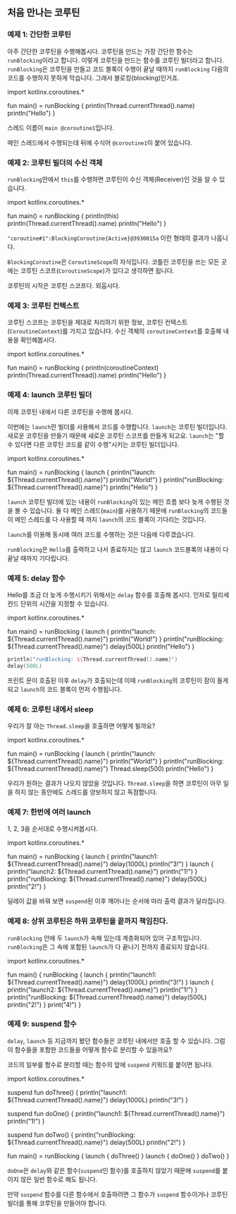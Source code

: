 ## 처음 만나는 코루틴

### 예제 1: 간단한 코루틴

아주 간단한 코루틴을 수행해봅시다.
코루틴을 만드는 가장 간단한 함수는 `runBlocking`이라고 합니다. 이렇게 코루틴을 만드는 함수를 코루틴 빌더라고 합니다. `runBlocking`은 코루틴을 만들고 코드 블록이 수행이 끝날 때까지 `runBlocking` 다음의 코드를 수행하지 못하게 막습니다. 그래서 블로킹(blocking)인거죠.

<div class="kotlin-playground" >
import kotlinx.coroutines.*

fun main() = runBlocking {
    println(Thread.currentThread().name)
    println("Hello")
}
</div>

스레드 이름이 `main @coroutine1`입니다.

메인 스레드에서 수행되는데 뒤에 수식어 `@coroutine1`이 붙어 있습니다.

### 예제 2: 코루틴 빌더의 수신 객체

`runBlocking`안에서 `this`를 수행하면 코루틴이 수신 객체(Receiver)인 것을 알 수 있습니다.

<div class="kotlin-playground" >
import kotlinx.coroutines.*

fun main() = runBlocking {
    println(this)
    println(Thread.currentThread().name)
    println("Hello")
}
</div>

`"coroutine#1":BlockingCoroutine{Active}@3930015a` 이런 형태의 결과가 나옵니다.

`BlockingCoroutine`은 `CoroutineScope`의 자식입니다. 코틀린 코루틴을 쓰는 모든 곳에는 코루틴 스코프(`CoroutineScope`)가 있다고 생각하면 됩니다.

코루틴의 시작은 코루틴 스코프다. 외웁시다.

### 예제 3: 코루틴 컨텍스트

코루틴 스코프는 코루틴을 제대로 처리하기 위한 정보, 코루틴 컨텍스트(`CoroutineContext`)를 가지고 있습니다. 수신 객체의 `coroutineContext`를 호출해 내용을 확인해봅시다.

<div class="kotlin-playground" >
import kotlinx.coroutines.*

fun main() = runBlocking {
    println(coroutineContext)
    println(Thread.currentThread().name)
    println("Hello")
}
</div>

### 예제 4: launch 코루틴 빌더

이제 코루틴 내에서 다른 코루틴을 수행해 봅시다.

이번에는 `launch`란 빌더를 사용해서 코드를 수행합니다. `launch`는 코루틴 빌더입니다. 새로운 코루틴을 만들기 때문에 새로운 코루틴 스코프를 만들게 되고요. `launch`는 "할 수 있다면 다른 코루틴 코드를 같이 수행"시키는 코루틴 빌더입니다.

<div class="kotlin-playground" >
import kotlinx.coroutines.*

fun main() = runBlocking {
    launch {
        println("launch: ${Thread.currentThread().name}")
        println("World!")
    }
    println("runBlocking: ${Thread.currentThread().name}")
    println("Hello")
}
</div>

`launch` 코루틴 빌더에 있는 내용이 `runBlocking`이 있는 메인 흐름 보다 늦게 수행된 것을 볼 수 있습니다. 둘 다 메인 스레드(`main`)를 사용하기 때문에 `runBlocking`의 코드들이 메인 스레드를 다 사용할 때 까지 `launch`의 코드 블록이 기다리는 것입니다.

`launch`를 이용해 동시에 여러 코드를 수행하는 것은 다음에 다루겠습니다.

`runBlocking`은 `Hello`를 출력하고 나서 종료하지는 않고 `launch` 코드블록의 내용이 다 끝날 때까지 기다립니다.

### 예제 5: delay 함수

Hello를 조금 더 늦게 수행시키기 위해서는 `delay` 함수를 호출해 봅시다. 인자로 밀리세컨드 단위의 시간을 지정할 수 있습니다.

<div class="kotlin-playground" >
import kotlinx.coroutines.*

fun main() = runBlocking {
    launch {
        println("launch: ${Thread.currentThread().name}")
        println("World!")
    }
    println("runBlocking: ${Thread.currentThread().name}")
    delay(500L)
    println("Hello")
}
</div>

```kotlin
println("runBlocking: ${Thread.currentThread().name}")
delay(500L)
```

프린트 문이 호출된 이후 `delay`가 호출되는데 이때 `runBlocking`의 코루틴이 잠이 들게 되고 `launch`의 코드 블록이 먼저 수행됩니다.

### 예제 6: 코루틴 내에서 sleep

우리가 잘 아는 `Thread.sleep`을 호출하면 어떻게 될까요?

<div class="kotlin-playground" >
import kotlinx.coroutines.*

fun main() = runBlocking {
    launch {
        println("launch: ${Thread.currentThread().name}")
        println("World!")
    }
    println("runBlocking: ${Thread.currentThread().name}")
    Thread.sleep(500)
    println("Hello")
}
</div>

우리가 원하는 결과가 나오지 않았을 것입니다. `Thread.sleep`을 하면 코루틴이 아무 일을 하지 않는 동안에도 스레드를 양보하지 않고 독점합니다.

### 예제 7: 한번에 여러 launch

1, 2, 3을 순서대로 수행시켜봅시다.

<div class="kotlin-playground" >
import kotlinx.coroutines.*

fun main() = runBlocking {
    launch {
        println("launch1: ${Thread.currentThread().name}")
        delay(1000L)
        println("3!")
    }
    launch {
        println("launch2: ${Thread.currentThread().name}")
        println("1!")
    }
    println("runBlocking: ${Thread.currentThread().name}")
    delay(500L)
    println("2!")
}
</div>

딜레이 값을 바꿔 보면 `suspend`된 이후 깨어나는 순서에 따라 출력 결과가 달라집니다.

### 예제 8: 상위 코루틴은 하위 코루틴을 끝까지 책임진다.

`runBlocking` 안에 두 `launch`가 속해 있는데 계층화되어 있어 구조적입니다. `runBlocking`은 그 속에 포함된 `launch`가 다 끝나기 전까지 종료되지 않습니다.

<div class="kotlin-playground" >
import kotlinx.coroutines.*

fun main() {
    runBlocking {
        launch {
            println("launch1: ${Thread.currentThread().name}")
            delay(1000L)
            println("3!")
        }
        launch {
            println("launch2: ${Thread.currentThread().name}")
            println("1!")
        }
        println("runBlocking: ${Thread.currentThread().name}")
        delay(500L)
        println("2!")
    }
    print("4!")
}
</div>

### 예제 9: suspend 함수

`delay`, `launch` 등 지금까지 봤던 함수들은 코루틴 내에서만 호출 할 수 있습니다. 그럼 이 함수들을 포함한 코드들을 어떻게 함수로 분리할 수 있을까요? 

코드의 일부를 함수로 분리할 때는 함수의 앞에 `suspend` 키워드를 붙이면 됩니다.

<div class="kotlin-playground" >
import kotlinx.coroutines.*

suspend fun doThree() {
    println("launch1: ${Thread.currentThread().name}")
    delay(1000L)
    println("3!")
}

suspend fun doOne() {
    println("launch1: ${Thread.currentThread().name}")
    println("1!")
}

suspend fun doTwo() {
    println("runBlocking: ${Thread.currentThread().name}")
    delay(500L)
    println("2!")
}

fun main() = runBlocking {
    launch {
        doThree()
    }
    launch {
        doOne()
    }
    doTwo()
}
</div>

`doOne`은 `delay`와 같은 함수(`suspend`인 함수)를 호출하지 않았기 때문에 `suspend`를 붙이지 않은 일반 함수로 해도 됩니다.

만약 `suspend` 함수를 다른 함수에서 호출하려면 그 함수가 `suspend` 함수이거나 코루틴 빌더를 통해 코루틴을 만들어야 합니다.